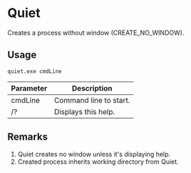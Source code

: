 # Quiet
Creates a process without window (CREATE_NO_WINDOW).

## Usage

`quiet.exe cmdLine`

Parameter|Description
-|-
cmdLine|Command line to start.
/?|Displays this help.

## Remarks

1. Quiet creates no window unless it's displaying help.
2. Created process inherits working directory from Quiet.